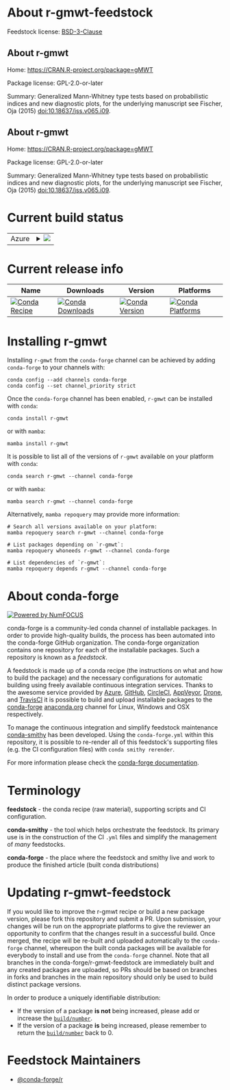 About r-gmwt-feedstock
======================

Feedstock license: [BSD-3-Clause](https://github.com/conda-forge/r-gmwt-feedstock/blob/main/LICENSE.txt)


About r-gmwt
------------

Home: https://CRAN.R-project.org/package=gMWT

Package license: GPL-2.0-or-later

Summary: Generalized Mann-Whitney type tests based on probabilistic indices and new diagnostic plots, for the underlying manuscript see Fischer, Oja (2015) <doi:10.18637/jss.v065.i09>.

About r-gmwt
------------

Home: https://CRAN.R-project.org/package=gMWT

Package license: GPL-2.0-or-later

Summary: Generalized Mann-Whitney type tests based on probabilistic indices and new diagnostic plots, for the underlying manuscript see Fischer, Oja (2015) <doi:10.18637/jss.v065.i09>.

Current build status
====================


<table>
    
  <tr>
    <td>Azure</td>
    <td>
      <details>
        <summary>
          <a href="https://dev.azure.com/conda-forge/feedstock-builds/_build/latest?definitionId=19246&branchName=main">
            <img src="https://dev.azure.com/conda-forge/feedstock-builds/_apis/build/status/r-gmwt-feedstock?branchName=main">
          </a>
        </summary>
        <table>
          <thead><tr><th>Variant</th><th>Status</th></tr></thead>
          <tbody><tr>
              <td>linux_64_r_base4.3</td>
              <td>
                <a href="https://dev.azure.com/conda-forge/feedstock-builds/_build/latest?definitionId=19246&branchName=main">
                  <img src="https://dev.azure.com/conda-forge/feedstock-builds/_apis/build/status/r-gmwt-feedstock?branchName=main&jobName=linux&configuration=linux%20linux_64_r_base4.3" alt="variant">
                </a>
              </td>
            </tr><tr>
              <td>linux_64_r_base4.4</td>
              <td>
                <a href="https://dev.azure.com/conda-forge/feedstock-builds/_build/latest?definitionId=19246&branchName=main">
                  <img src="https://dev.azure.com/conda-forge/feedstock-builds/_apis/build/status/r-gmwt-feedstock?branchName=main&jobName=linux&configuration=linux%20linux_64_r_base4.4" alt="variant">
                </a>
              </td>
            </tr><tr>
              <td>osx_64_r_base4.3</td>
              <td>
                <a href="https://dev.azure.com/conda-forge/feedstock-builds/_build/latest?definitionId=19246&branchName=main">
                  <img src="https://dev.azure.com/conda-forge/feedstock-builds/_apis/build/status/r-gmwt-feedstock?branchName=main&jobName=osx&configuration=osx%20osx_64_r_base4.3" alt="variant">
                </a>
              </td>
            </tr><tr>
              <td>osx_64_r_base4.4</td>
              <td>
                <a href="https://dev.azure.com/conda-forge/feedstock-builds/_build/latest?definitionId=19246&branchName=main">
                  <img src="https://dev.azure.com/conda-forge/feedstock-builds/_apis/build/status/r-gmwt-feedstock?branchName=main&jobName=osx&configuration=osx%20osx_64_r_base4.4" alt="variant">
                </a>
              </td>
            </tr><tr>
              <td>win_64_r_base4.3</td>
              <td>
                <a href="https://dev.azure.com/conda-forge/feedstock-builds/_build/latest?definitionId=19246&branchName=main">
                  <img src="https://dev.azure.com/conda-forge/feedstock-builds/_apis/build/status/r-gmwt-feedstock?branchName=main&jobName=win&configuration=win%20win_64_r_base4.3" alt="variant">
                </a>
              </td>
            </tr><tr>
              <td>win_64_r_base4.4</td>
              <td>
                <a href="https://dev.azure.com/conda-forge/feedstock-builds/_build/latest?definitionId=19246&branchName=main">
                  <img src="https://dev.azure.com/conda-forge/feedstock-builds/_apis/build/status/r-gmwt-feedstock?branchName=main&jobName=win&configuration=win%20win_64_r_base4.4" alt="variant">
                </a>
              </td>
            </tr>
          </tbody>
        </table>
      </details>
    </td>
  </tr>
</table>

Current release info
====================

| Name | Downloads | Version | Platforms |
| --- | --- | --- | --- |
| [![Conda Recipe](https://img.shields.io/badge/recipe-r--gmwt-green.svg)](https://anaconda.org/conda-forge/r-gmwt) | [![Conda Downloads](https://img.shields.io/conda/dn/conda-forge/r-gmwt.svg)](https://anaconda.org/conda-forge/r-gmwt) | [![Conda Version](https://img.shields.io/conda/vn/conda-forge/r-gmwt.svg)](https://anaconda.org/conda-forge/r-gmwt) | [![Conda Platforms](https://img.shields.io/conda/pn/conda-forge/r-gmwt.svg)](https://anaconda.org/conda-forge/r-gmwt) |

Installing r-gmwt
=================

Installing `r-gmwt` from the `conda-forge` channel can be achieved by adding `conda-forge` to your channels with:

```
conda config --add channels conda-forge
conda config --set channel_priority strict
```

Once the `conda-forge` channel has been enabled, `r-gmwt` can be installed with `conda`:

```
conda install r-gmwt
```

or with `mamba`:

```
mamba install r-gmwt
```

It is possible to list all of the versions of `r-gmwt` available on your platform with `conda`:

```
conda search r-gmwt --channel conda-forge
```

or with `mamba`:

```
mamba search r-gmwt --channel conda-forge
```

Alternatively, `mamba repoquery` may provide more information:

```
# Search all versions available on your platform:
mamba repoquery search r-gmwt --channel conda-forge

# List packages depending on `r-gmwt`:
mamba repoquery whoneeds r-gmwt --channel conda-forge

# List dependencies of `r-gmwt`:
mamba repoquery depends r-gmwt --channel conda-forge
```


About conda-forge
=================

[![Powered by
NumFOCUS](https://img.shields.io/badge/powered%20by-NumFOCUS-orange.svg?style=flat&colorA=E1523D&colorB=007D8A)](https://numfocus.org)

conda-forge is a community-led conda channel of installable packages.
In order to provide high-quality builds, the process has been automated into the
conda-forge GitHub organization. The conda-forge organization contains one repository
for each of the installable packages. Such a repository is known as a *feedstock*.

A feedstock is made up of a conda recipe (the instructions on what and how to build
the package) and the necessary configurations for automatic building using freely
available continuous integration services. Thanks to the awesome service provided by
[Azure](https://azure.microsoft.com/en-us/services/devops/), [GitHub](https://github.com/),
[CircleCI](https://circleci.com/), [AppVeyor](https://www.appveyor.com/),
[Drone](https://cloud.drone.io/welcome), and [TravisCI](https://travis-ci.com/)
it is possible to build and upload installable packages to the
[conda-forge](https://anaconda.org/conda-forge) [anaconda.org](https://anaconda.org/)
channel for Linux, Windows and OSX respectively.

To manage the continuous integration and simplify feedstock maintenance
[conda-smithy](https://github.com/conda-forge/conda-smithy) has been developed.
Using the ``conda-forge.yml`` within this repository, it is possible to re-render all of
this feedstock's supporting files (e.g. the CI configuration files) with ``conda smithy rerender``.

For more information please check the [conda-forge documentation](https://conda-forge.org/docs/).

Terminology
===========

**feedstock** - the conda recipe (raw material), supporting scripts and CI configuration.

**conda-smithy** - the tool which helps orchestrate the feedstock.
                   Its primary use is in the construction of the CI ``.yml`` files
                   and simplify the management of *many* feedstocks.

**conda-forge** - the place where the feedstock and smithy live and work to
                  produce the finished article (built conda distributions)


Updating r-gmwt-feedstock
=========================

If you would like to improve the r-gmwt recipe or build a new
package version, please fork this repository and submit a PR. Upon submission,
your changes will be run on the appropriate platforms to give the reviewer an
opportunity to confirm that the changes result in a successful build. Once
merged, the recipe will be re-built and uploaded automatically to the
`conda-forge` channel, whereupon the built conda packages will be available for
everybody to install and use from the `conda-forge` channel.
Note that all branches in the conda-forge/r-gmwt-feedstock are
immediately built and any created packages are uploaded, so PRs should be based
on branches in forks and branches in the main repository should only be used to
build distinct package versions.

In order to produce a uniquely identifiable distribution:
 * If the version of a package **is not** being increased, please add or increase
   the [``build/number``](https://docs.conda.io/projects/conda-build/en/latest/resources/define-metadata.html#build-number-and-string).
 * If the version of a package **is** being increased, please remember to return
   the [``build/number``](https://docs.conda.io/projects/conda-build/en/latest/resources/define-metadata.html#build-number-and-string)
   back to 0.

Feedstock Maintainers
=====================

* [@conda-forge/r](https://github.com/orgs/conda-forge/teams/r/)

